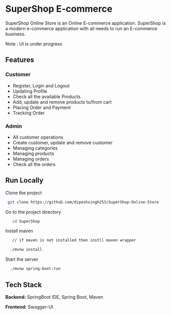 
<!--![Logo](https://dev-to-uploads.s3.amazonaws.com/uploads/articles/th5xamgrr6se0x5ro4g6.png)
-->

# SuperShop E-commerce

SuperShop Online Store is an Online E-commerce application. SuperShop is a modern e-commerce application with all needs to run an E-commerce business.





Note : UI is under progress
## Features

### Customer

- Register, Login and Logout
- Updating Profile
- Check all the available Products
- Add, update and remove products to/from cart
- Placing Order and Payment
- Tracking Order


### Admin

- All customer operations
- Create customer, update and remove customer
- Managing categories
- Managing products 
- Managing orders
- Check all the orders


## Run Locally

Clone the project

```bash
 git clone https://github.com/dipeshsingh253/SuperShop-Online-Store
```

Go to the project directory

```bash
   cd SuperShop
```

Install maven

```bash
   // if maven is not installed then instll maven wrapper

  ./mvnw install 
```

Start the server

```bash
  ./mvnw spring-boot:run
```


## Tech Stack

**Backend:** SpringBoot IDE, Spring Boot, Maven

**Frontend:** Swagger-UI

<!--
## Screenshots

![App Screenshot](https://via.placeholder.com/468x300?text=App+Screenshot+Here)

![App Screenshot](https://via.placeholder.com/468x300?text=App+Screenshot+Here)
-->
